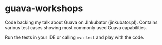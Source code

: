 guava-workshops
===============

Code backing my talk about Guava on JInkubator (jinkubator.pl). Contains various test cases showing most commonly used Guava capabilities.

Run the tests in your IDE or calling ``mvn test`` and play with the code.
